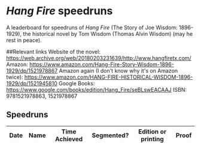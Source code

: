 # _Hang Fire_ speedruns
A leaderboard for speedruns of _Hang Fire_ (The Story of Joe Wisdom: 1896-1929), the historical novel by Tom Wisdom (Thomas Alvin Wisdom) (may he rest in peace).

##Relevant links
Website of the novel: https://web.archive.org/web/20180203231639/http://www.hangfiretx.com/
Amazon: https://www.amazon.com/Hang-Fire-Story-Wisdom-1896-1929/dp/1521978867
Amazon again (I don't know why it's on Amazon twice): https://www.amazon.com/HANG-FIRE-HISTORICAL-WISDOM-1896-1929/dp/1521945810
Google Books: https://www.google.com/books/edition/Hang_Fire/seBLswEACAAJ
ISBN: 9781521978863, 1521978867

## Speedruns
| Date | Name | Time Achieved | Segmented? | Edition or printing | Proof | 
|------|------|---------------|------------|---------------------|-------|
